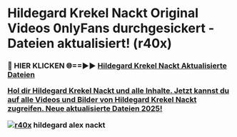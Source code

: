 # Hildegard Krekel Nackt Original Videos 0nlyFans durchgesickert - Dateien aktualisiert! (r40x)

<h3>🔴 HIER KLICKEN 🌐==►► <a href="https://tinyurl.com/h6vf6nb8" rel="nofollow">Hildegard Krekel Nackt Aktualisierte Dateien

Hol dir Hildegard Krekel Nackt und alle Inhalte. Jetzt kannst du auf alle Videos und Bilder von Hildegard Krekel Nackt zugreifen. Neue aktualisierte Dateien 2025!

[![r40x](https://i.imgur.com/sD4kR3V.gif)](https://tinyurl.com/h6vf6nb8)
hildegard alex nackt